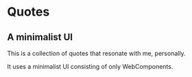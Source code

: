 Quotes
======
## A minimalist UI

This is a collection of quotes that resonate with me, personally.

It uses a minimalist UI consisting of only WebComponents.
